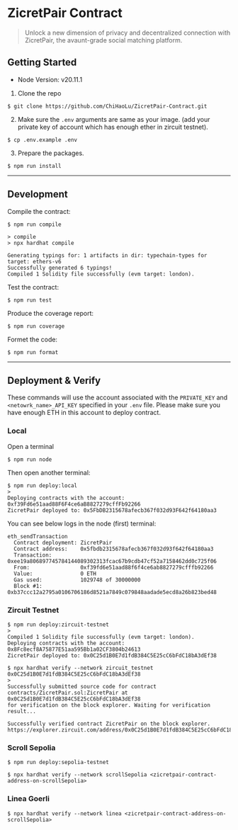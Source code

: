 # ZicretPair Contract

> Unlock a new dimension of privacy and decentralized connection with ZicretPair, the avaunt-grade social matching platform.

## Getting Started

-   Node Version: v20.11.1

1. Clone the repo

```
$ git clone https://github.com/ChiHaoLu/ZicretPair-Contract.git
```

2. Make sure the `.env` arguments are same as your image. (add your private key of account which has enough ether in zircuit testnet).

```
$ cp .env.example .env
```

3. Prepare the packages.

```
$ npm run install
```

---

## Development

Compile the contract:

```shell
$ npm run compile

> compile
> npx hardhat compile

Generating typings for: 1 artifacts in dir: typechain-types for target: ethers-v6
Successfully generated 6 typings!
Compiled 1 Solidity file successfully (evm target: london).
```

Test the contract:

```shell
$ npm run test
```

Produce the coverage report:

```shell
$ npm run coverage
```

Formet the code:

```shell
$ npm run format
```

---

## Deployment & Verify

These commands will use the account associated with the `PRIVATE_KEY` and `<netowrk_name>_API_KEY` specified in your `.env` file. Please make sure you have enough ETH in this account to deploy contract.

### Local

Open a terminal

```shell
$ npm run node
```

Then open another terminal:

```shell
$ npm run deploy:local
>
Deploying contracts with the account: 0xf39Fd6e51aad88F6F4ce6aB8827279cffFb92266
ZicretPair deployed to: 0x5FbDB2315678afecb367f032d93F642f64180aa3
```

You can see below logs in the node (first) terminal:

```shell
eth_sendTransaction
  Contract deployment: ZicretPair
  Contract address:    0x5fbdb2315678afecb367f032d93f642f64180aa3
  Transaction:         0xee19a806897745784144089302313fcac67b9cdb47cf52a7158462dd0c725f06
  From:                0xf39fd6e51aad88f6f4ce6ab8827279cfffb92266
  Value:               0 ETH
  Gas used:            1029748 of 30000000
  Block #1:            0xb37ccc12a2795a0106706186d8521a7849c079848aadade5ecd8a26b823bed48
```

### Zircuit Testnet

```shell
$ npm run deploy:zircuit-testnet
>
Compiled 1 Solidity file successfully (evm target: london).
Deploying contracts with the account: 0x8Fc8ecf8A75877E51aa595Bb1a02CF3804b24613
ZicretPair deployed to: 0x0C25d1B0E7d1fdB384C5E25cC6bFdC18bA3dEf38
```

```shell
$ npx hardhat verify --network zircuit_testnet 0x0C25d1B0E7d1fdB384C5E25cC6bFdC18bA3dEf38
>
Successfully submitted source code for contract
contracts/ZicretPair.sol:ZicretPair at 0x0C25d1B0E7d1fdB384C5E25cC6bFdC18bA3dEf38
for verification on the block explorer. Waiting for verification result...

Successfully verified contract ZicretPair on the block explorer.
https://explorer.zircuit.com/address/0x0C25d1B0E7d1fdB384C5E25cC6bFdC18bA3dEf38#code
```

### Scroll Sepolia

```shell
$ npm run deploy:sepolia-testnet
```

```shell
$ npx hardhat verify --network scrollSepolia <zicretpair-contract-address-on-scrollSepolia>
```

### Linea Goerli

```shell
$ npx hardhat verify --network linea <zicretpair-contract-address-on-scrollSepolia>
```
